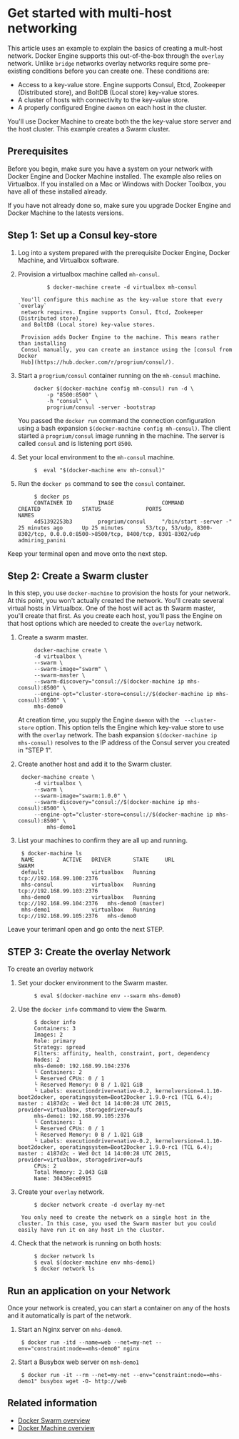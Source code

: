 <!--[metadata]>
+++
title = "Get started with multi-host networking"
description = "Use overlay for multi-host networking"
keywords = ["Examples, Usage, network, docker, documentation, user guide, multihost, cluster"]
[menu.main]
parent = "smn_networking"
weight=-3
+++
<![end-metadata]-->     

# Get started with multi-host networking

This article uses an example to explain the basics of creating a mult-host
network. Docker Engine supports this out-of-the-box through the `overlay`
network.  Unlike `bridge` networks overlay networks require some pre-existing
conditions before you can create one. These conditions are:

* Access to a key-value store. Engine supports Consul, Etcd, Zookeeper (Distributed store), and BoltDB (Local store) key-value stores.
* A cluster of hosts with connectivity to the key-value store.
* A properly configured Engine `daemon` on each host in the cluster.

You'll use Docker Machine to create both the the key-value store server and the host cluster. This example creates a Swarm cluster.

## Prerequisites

Before you begin, make sure you have a system on your network with Docker Engine  and Docker Machine installed. The example also relies on Virtualbox. If you installed on a Mac or Windows with Docker Toolbox, you have all of these installed already.

If you have not already done so, make sure you upgrade Docker Engine and Docker Machine to the latests versions.


## Step 1: Set up a Consul key-store


1. Log into a system prepared with the prerequisite Docker Engine, Docker Machine, and Virtualbox software.

2. Provision a virtualbox machine called `mh-consul`.  

				$ docker-machine create -d virtualbox mh-consul

		You'll configure this machine as the key-value store that every `overlay`
		network requires. Engine supports Consul, Etcd, Zookeeper (Distributed store),
		and BoltDB (Local store) key-value stores.

		Provision adds Docker Engine to the machine. This means rather than installing
		Consul manually, you can create an instance using the [consul from Docker
		Hub](https://hub.docker.com/r/progrium/consul/).

3. Start a `progrium/consul` container running on the `mh-consul` machine.

			docker $(docker-machine config mh-consul) run -d \
				-p "8500:8500" \
				-h "consul" \
				progrium/consul -server -bootstrap

	 You passed the `docker run` command the connection configuration using a bash
	 expansion `$(docker-machine config mh-consul)`.  The client started a
	 `progrium/consul` image running in the machine. The server is called `consul`
	 and is listening port `8500`.

4. Set your local environment to the `mh-consul` machine.

			$  eval "$(docker-machine env mh-consul)"

5. Run the `docker ps` command to see the `consul` container.

			$ docker ps
			CONTAINER ID        IMAGE               COMMAND                  CREATED             STATUS              PORTS                                                                            NAMES
			4d51392253b3        progrium/consul     "/bin/start -server -"   25 minutes ago      Up 25 minutes       53/tcp, 53/udp, 8300-8302/tcp, 0.0.0.0:8500->8500/tcp, 8400/tcp, 8301-8302/udp   admiring_panini

Keep your terminal open and move onto the next step.


## Step 2: Create a Swarm cluster

In this step, you use `docker-machine` to provision the hosts for your network. At this point, you won't actually created the network. You'll create several virtual hosts in Virtualbox. One of the host will act as th Swarm master, you'll create that first. As you create each host, you'll pass the Engine on that host options which are needed to create the `overlay` network.

1. Create a swarm master.

			docker-machine create \
			-d virtualbox \
			--swarm \
			--swarm-image="swarm" \
			--swarm-master \
			--swarm-discovery="consul://$(docker-machine ip mhs-consul):8500" \
			--engine-opt="cluster-store=consul://$(docker-machine ip mhs-consul):8500" \
			mhs-demo0

	At creation time, you supply the Engine `daemon` with the ` --cluster-store` option. This option tells the Engine which key-value store to use with the `overlay` network. The bash expansion `$(docker-machine ip mhs-consul)` resolves to the IP address of the Consul server you created in "STEP 1".

2. Create another host and add it to the Swarm cluster.

		docker-machine create \
			-d virtualbox \
			--swarm \
			--swarm-image="swarm:1.0.0" \
			--swarm-discovery="consul://$(docker-machine ip mhs-consul):8500" \
			--engine-opt="cluster-store=consul://$(docker-machine ip mhs-consul):8500" \
		        mhs-demo1

3. List your machines to confirm they are all up and running.

		$ docker-machine ls
		NAME         ACTIVE   DRIVER       STATE     URL                         SWARM
		default               virtualbox   Running   tcp://192.168.99.100:2376   
		mhs-consul            virtualbox   Running   tcp://192.168.99.103:2376   
		mhs-demo0             virtualbox   Running   tcp://192.168.99.104:2376   mhs-demo0 (master)
		mhs-demo1             virtualbox   Running   tcp://192.168.99.105:2376   mhs-demo0

Leave your terimanl open and go onto the next STEP.

## STEP 3: Create the overlay Network

To create an overlay network

1. Set your docker environment to the Swarm master.

			$ eval $(docker-machine env --swarm mhs-demo0)

2. Use the `docker info` command to view the Swarm.

			$ docker info
			Containers: 3
			Images: 2
			Role: primary
			Strategy: spread
			Filters: affinity, health, constraint, port, dependency
			Nodes: 2
			mhs-demo0: 192.168.99.104:2376
			└ Containers: 2
			└ Reserved CPUs: 0 / 1
			└ Reserved Memory: 0 B / 1.021 GiB
			└ Labels: executiondriver=native-0.2, kernelversion=4.1.10-boot2docker, operatingsystem=Boot2Docker 1.9.0-rc1 (TCL 6.4); master : 4187d2c - Wed Oct 14 14:00:28 UTC 2015, provider=virtualbox, storagedriver=aufs
			mhs-demo1: 192.168.99.105:2376
			└ Containers: 1
			└ Reserved CPUs: 0 / 1
			└ Reserved Memory: 0 B / 1.021 GiB
			└ Labels: executiondriver=native-0.2, kernelversion=4.1.10-boot2docker, operatingsystem=Boot2Docker 1.9.0-rc1 (TCL 6.4); master : 4187d2c - Wed Oct 14 14:00:28 UTC 2015, provider=virtualbox, storagedriver=aufs
			CPUs: 2
			Total Memory: 2.043 GiB
			Name: 30438ece0915

3. Create your `overlay` network.

			$ docker network create -d overlay my-net

		You only need to create the network on a single host in the cluster. In this case, you used the Swarm master but you could easily have run it on any host in the cluster.

4. Check that the network is running on both hosts:

			$ docker network ls
			$ eval $(docker-machine env mhs-demo1)
			$ docker network ls


##  Run an application on your Network

Once your network is created, you can start a container on any of the hosts and it automatically is part of the network.

1. Start an Nginx server on `mhs-demo0`.

		$ docker run -itd --name=web --net=my-net --env="constraint:node==mhs-demo0" nginx

2. Start a Busybox web server on `msh-demo1`

		$ docker run -it --rm --net=my-net --env="constraint:node==mhs-demo1" busybox wget -O- http://web

## Related information

* [Docker Swarm overview](https://docs.docker.com/swarm)
* [Docker Machine overview](https://docs.docker.com/machine)

